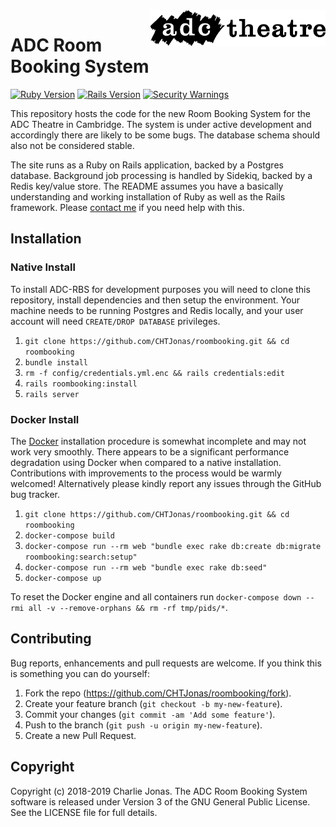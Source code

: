 <img width="280" align="right" src="https://raw.githubusercontent.com/CHTJonas/roombooking/master/public/logo-long-black.svg?sanitize=true">

# ADC Room Booking System

[![Ruby Version](https://img.shields.io/badge/Ruby-v2.6.1-brightgreen.svg)](https://www.ruby-lang.org/en/)
[![Rails Version](https://img.shields.io/badge/Rails-v5.2.3-brightgreen.svg)](http://rubyonrails.org/)
[![Security Warnings](https://hakiri.io/github/CHTJonas/roombooking/master.svg)](https://hakiri.io/github/CHTJonas/roombooking/master)

This repository hosts the code for the new Room Booking System for the ADC Theatre in Cambridge.
The system is under active development and accordingly there are likely to be some bugs.
The database schema should also not be considered stable.

The site runs as a Ruby on Rails application, backed by a Postgres database.
Background job processing is handled by Sidekiq, backed by a Redis key/value store.
The README assumes you have a basically understanding and working installation of Ruby as well as the Rails framework.
Please [contact me](mailto:charlie@charliejonas.co.uk) if you need help with this.

## Installation
### Native Install
To install ADC-RBS for development purposes you will need to clone this repository, install dependencies and then setup the environment.
Your machine needs to be running Postgres and Redis locally, and your user account will need `CREATE/DROP DATABASE` privileges.

1. `git clone https://github.com/CHTJonas/roombooking.git && cd roombooking`
2. `bundle install`
3. `rm -f config/credentials.yml.enc && rails credentials:edit`
4. `rails roombooking:install`
5. `rails server`

### Docker Install
The [Docker](https://www.docker.com/get-started) installation procedure is somewhat incomplete and may not work very smoothly.
There appears to be a significant performance degradation using Docker when compared to a native installation.
Contributions with improvements to the process would be warmly welcomed!
Alternatively please kindly report any issues through the GitHub bug tracker.
1. `git clone https://github.com/CHTJonas/roombooking.git && cd roombooking`
2. `docker-compose build`
3. `docker-compose run --rm web "bundle exec rake db:create db:migrate roombooking:search:setup"`
4. `docker-compose run --rm web "bundle exec rake db:seed"`
5. `docker-compose up`

To reset the Docker engine and all containers run `docker-compose down --rmi all -v --remove-orphans && rm -rf tmp/pids/*`.


## Contributing
Bug reports, enhancements and pull requests are welcome.
If you think this is something you can do yourself:

1. Fork the repo (https://github.com/CHTJonas/roombooking/fork).
2. Create your feature branch (`git checkout -b my-new-feature`).
3. Commit your changes (`git commit -am 'Add some feature'`).
4. Push to the branch (`git push -u origin my-new-feature`).
5. Create a new Pull Request.

## Copyright
Copyright (c) 2018-2019 Charlie Jonas.
The ADC Room Booking System software is released under Version 3 of the GNU General Public License.
See the LICENSE file for full details.

